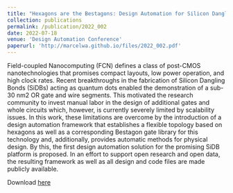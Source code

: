 ```yaml
---
title: "Hexagons are the Bestagons: Design Automation for Silicon Dangling Bond Logic"
collection: publications
permalink: /publication/2022_002
date: 2022-07-18
venue: 'Design Automation Conference'
paperurl: 'http://marcelwa.github.io/files/2022_002.pdf'
---
```


Field-coupled Nanocomputing (FCN) defines a class of post-CMOS nanotechnologies that promises compact layouts, low power operation, and high clock rates. Recent breakthroughs in the fabrication of Silicon Dangling Bonds (SiDBs) acting as quantum dots enabled the demonstration of a sub-30 nm2 OR gate and wire segments. This motivated the research community to invest manual labor in the design of additional gates and whole circuits which, however, is currently severely limited by scalability issues. In this work, these limitations are overcome by the introduction of a design automation framework that establishes a flexible topology based on hexagons as well as a corresponding Bestagon gate library for this technology and, additionally, provides automatic methods for physical design. By this, the first design automation solution for the promising SiDB platform is proposed. In an effort to support open research and open data, the resulting framework as well as all design and code files are made publicly available.

Download [here](http://marcelwa.github.io/files/2022_002.pdf)
